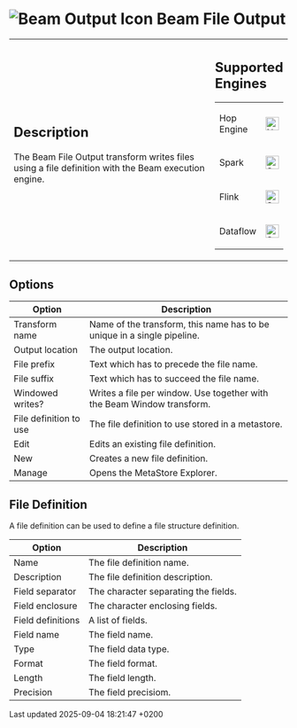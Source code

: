 <div id="header">

# <span class="image image-doc-icon">![Beam Output Icon](../assets/images/transforms/icons/beam-output.svg)</span> Beam File Output

</div>

<div id="content">

<div id="preamble">

<div class="sectionbody">

<table>
<colgroup>
<col style="width: 75%" />
<col style="width: 25%" />
</colgroup>
<tbody>
<tr class="odd">
<td><div class="content">
<div class="sect1">
<h2 id="_description">Description</h2>
<div class="sectionbody">
<div class="paragraph">
<p>The Beam File Output transform writes files using a file definition with the Beam execution engine.</p>
</div>
</div>
</div>
</div></td>
<td><div class="content">
<div class="sect1">
<h2 id="_supported_engines">Supported Engines</h2>
<div class="sectionbody">
<table>
<tbody>
<tr class="odd">
<td><p>Hop Engine</p></td>
<td><div class="content">
<div class="paragraph">
<p><span class="image"><img src="../assets/images/cross.svg" alt="Not Supported" width="24" /></span></p>
</div>
</div></td>
</tr>
<tr class="even">
<td><p>Spark</p></td>
<td><div class="content">
<div class="paragraph">
<p><span class="image"><img src="../assets/images/check_mark.svg" alt="Supported" width="24" /></span></p>
</div>
</div></td>
</tr>
<tr class="odd">
<td><p>Flink</p></td>
<td><div class="content">
<div class="paragraph">
<p><span class="image"><img src="../assets/images/check_mark.svg" alt="Supported" width="24" /></span></p>
</div>
</div></td>
</tr>
<tr class="even">
<td><p>Dataflow</p></td>
<td><div class="content">
<div class="paragraph">
<p><span class="image"><img src="../assets/images/check_mark.svg" alt="Supported" width="24" /></span></p>
</div>
</div></td>
</tr>
</tbody>
</table>
</div>
</div>
</div></td>
</tr>
</tbody>
</table>

</div>

</div>

<div class="sect1">

## Options

<div class="sectionbody">

| Option                 | Description                                                             |
| ---------------------- | ----------------------------------------------------------------------- |
| Transform name         | Name of the transform, this name has to be unique in a single pipeline. |
| Output location        | The output location.                                                    |
| File prefix            | Text which has to precede the file name.                                |
| File suffix            | Text which has to succeed the file name.                                |
| Windowed writes?       | Writes a file per window. Use together with the Beam Window transform.  |
| File definition to use | The file definition to use stored in a metastore.                       |
| Edit                   | Edits an existing file definition.                                      |
| New                    | Creates a new file definition.                                          |
| Manage                 | Opens the MetaStore Explorer.                                           |

</div>

</div>

<div class="sect1">

## File Definition

<div class="sectionbody">

<div class="paragraph">

A file definition can be used to define a file structure definition.

</div>

| Option            | Description                          |
| ----------------- | ------------------------------------ |
| Name              | The file definition name.            |
| Description       | The file definition description.     |
| Field separator   | The character separating the fields. |
| Field enclosure   | The character enclosing fields.      |
| Field definitions | A list of fields.                    |
| Field name        | The field name.                      |
| Type              | The field data type.                 |
| Format            | The field format.                    |
| Length            | The field length.                    |
| Precision         | The field precisiom.                 |

</div>

</div>

</div>

<div id="footer">

<div id="footer-text">

Last updated 2025-09-04 18:21:47 +0200

</div>

</div>
